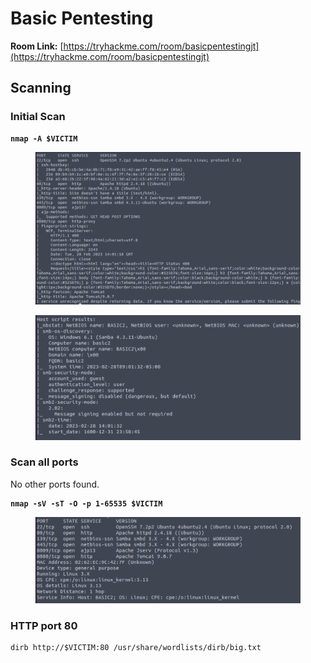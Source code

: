 # Basic Pentesting

**Room Link:** [https://tryhackme.com/room/basicpentestingjt](https://tryhackme.com/room/basicpentestingjt)



## Scanning

### Initial Scan

<pre><code><strong>nmap -A $VICTIM
</strong></code></pre>

<figure><img src="../../.gitbook/assets/image (6).png" alt=""><figcaption></figcaption></figure>

<figure><img src="../../.gitbook/assets/image (1).png" alt=""><figcaption></figcaption></figure>

### Scan all ports

No other ports found.

<pre><code><strong>nmap -sV -sT -O -p 1-65535 $VICTIM
</strong></code></pre>

<figure><img src="../../.gitbook/assets/image.png" alt=""><figcaption></figcaption></figure>



### HTTP port 80

```
dirb http://$VICTIM:80 /usr/share/wordlists/dirb/big.txt
```
